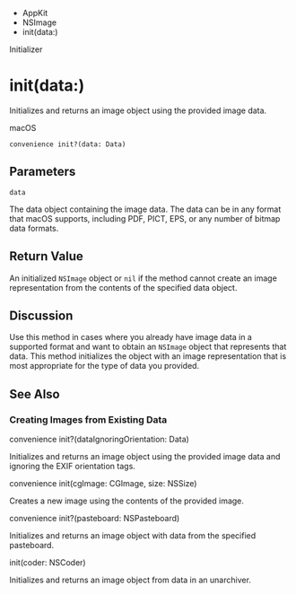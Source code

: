 

- AppKit
- NSImage
-  init(data:) 

Initializer

# init(data:)

Initializes and returns an image object using the provided image data.

macOS

``` source
convenience init?(data: Data)
```

## Parameters 

`data`  

The data object containing the image data. The data can be in any format that macOS supports, including PDF, PICT, EPS, or any number of bitmap data formats.

## Return Value

An initialized `NSImage` object or `nil` if the method cannot create an image representation from the contents of the specified data object.

## Discussion

Use this method in cases where you already have image data in a supported format and want to obtain an `NSImage` object that represents that data. This method initializes the object with an image representation that is most appropriate for the type of data you provided.

## See Also

### Creating Images from Existing Data

convenience init?(dataIgnoringOrientation: Data)

Initializes and returns an image object using the provided image data and ignoring the EXIF orientation tags.

convenience init(cgImage: CGImage, size: NSSize)

Creates a new image using the contents of the provided image.

convenience init?(pasteboard: NSPasteboard)

Initializes and returns an image object with data from the specified pasteboard.

init(coder: NSCoder)

Initializes and returns an image object from data in an unarchiver.


